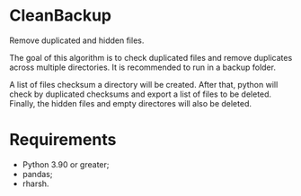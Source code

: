 # CleanBackup

Remove duplicated and hidden files.

The goal of this algorithm is to check duplicated files and
remove duplicates across multiple directories. It is recommended to
run in a backup folder.

A list of files checksum a directory will be created.
After that, python will check by duplicated checksums and export
a list of files to be deleted. Finally, the hidden files and empty
directores will also be deleted.

# Requirements
- Python 3.90 or greater;
- pandas;
- rharsh.